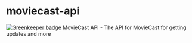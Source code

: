 # moviecast-api

[![Greenkeeper badge](https://badges.greenkeeper.io/MovieCast/moviecast-scraper.svg)](https://greenkeeper.io/)
MovieCast API - The API for MovieCast for getting updates and more
